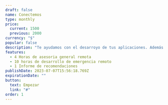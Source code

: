 ```yaml
---
draft: false
name: Conectemos
type: monthly
price:
  current: 1500
  previous: 2000
currency: "$"
popular: false
description: "Te ayudamos con el desarroyo de tus aplicaciones. Además te proveemos de:"
features:
  - 4 Horas de asesoria general remota
  - 10 horas de desarrollo de emergencia remoto
  - 1 Informe de recomendaciones
publishDate: 2023-07-07T15:56:18.769Z
expirationDate: ""
button:
  text: Empezar
  link: "#"
order: 1
---
```

